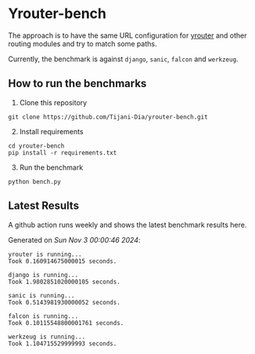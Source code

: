 # Yrouter-bench

The approach is to have the same URL configuration for [yrouter](https://github.com/Tijani-Dia/yrouter) and other routing modules and try to match some paths.

Currently, the benchmark is against `django`, `sanic`, `falcon` and `werkzeug`.

## How to run the benchmarks

1. Clone this repository

```shell
git clone https://github.com/Tijani-Dia/yrouter-bench.git
```

2. Install requirements

```shell
cd yrouter-bench
pip install -r requirements.txt
```

3. Run the benchmark

```shell
python bench.py
```

## Latest Results

A github action runs weekly and shows the latest benchmark results here.

Generated on *Sun Nov  3 00:00:46 2024*:

```shell
yrouter is running...
Took 0.160914675000015 seconds.

django is running...
Took 1.9802851020000105 seconds.

sanic is running...
Took 0.5143981930000052 seconds.

falcon is running...
Took 0.10115548800001761 seconds.

werkzeug is running...
Took 1.104715529999993 seconds.

```